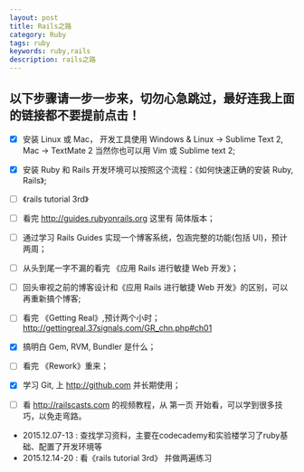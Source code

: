 ```yaml
---
layout: post
title: Rails之路
category: Ruby
tags: ruby
keywords: ruby,rails
description: rails之路
---
```



## 以下步骤请一步一步来，切勿心急跳过，最好连我上面的链接都不要提前点击！

- [x] 安装 Linux 或 Mac， 开发工具使用 Windows & Linux -> Sublime Text 2, Mac -> TextMate 2 当然你也可以用 Vim 或 Sublime text 2;

- [x] 安装 Ruby 和 Rails 开发环境可以按照这个流程：《如何快速正确的安装 Ruby, Rails》;

- [ ] 《rails tutorial 3rd》

- [ ] 看完 http://guides.rubyonrails.org 这里有 简体版本；

- [ ] 通过学习 Rails Guides 实现一个博客系统，包涵完整的功能(包括 UI)，预计两周；

- [ ] 从头到尾一字不漏的看完 《应用 Rails 进行敏捷 Web 开发》；

- [ ] 回头审视之前的博客设计和《应用 Rails 进行敏捷 Web 开发》的区别，可以再重新搞个博客;

- [ ] 看完 《Getting Real》,预计两个小时；http://gettingreal.37signals.com/GR_chn.php#ch01

- [x] 搞明白 Gem, RVM, Bundler 是什么；

- [ ] 看完 《Rework》重来；

- [x] 学习 Git, 上 http://github.com 并长期使用；

- [ ] 看 http://railscasts.com 的视频教程，从 第一页 开始看，可以学到很多技巧，以免走弯路。

* 2015.12.07-13 : 查找学习资料，主要在codecademy和实验楼学习了ruby基础、配置了开发环境等
* 2015.12.14-20 : 看《rails tutorial 3rd》 并做两遍练习